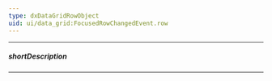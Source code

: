 ```yaml
---
type: dxDataGridRowObject
uid: ui/data_grid:FocusedRowChangedEvent.row
---
```

---
##### shortDescription
<!-- Description goes here -->

---
<!-- Description goes here -->